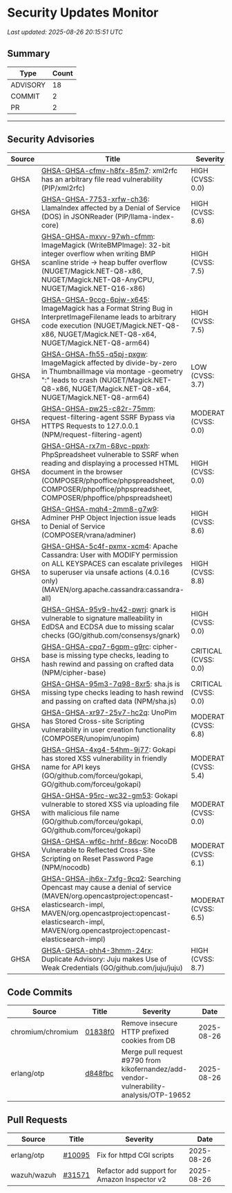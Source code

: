 # Security Updates Monitor

*Last updated: 2025-08-26 20:15:51 UTC*

## Summary
| Type | Count |
|------|-------|
| ADVISORY | 18 |
| COMMIT | 2 |
| PR | 2 |

---

## Security Advisories

| Source | Title | Severity | Date |
|--------|-------|----------|------|
| GHSA | [GHSA-GHSA-cfmv-h8fx-85m7](https://github.com/advisories/GHSA-cfmv-h8fx-85m7): xml2rfc has an arbitrary file read vulnerability (PIP/xml2rfc) | HIGH (CVSS: 0.0) | 2025-08-26 |
| GHSA | [GHSA-GHSA-7753-xrfw-ch36](https://github.com/advisories/GHSA-7753-xrfw-ch36): LlamaIndex affected by a Denial of Service (DOS) in JSONReader (PIP/llama-index-core) | HIGH (CVSS: 8.6) | 2025-08-26 |
| GHSA | [GHSA-GHSA-mxvv-97wh-cfmm](https://github.com/advisories/GHSA-mxvv-97wh-cfmm): ImageMagick (WriteBMPImage): 32-bit integer overflow when writing BMP scanline stride → heap buffer overflow (NUGET/Magick.NET-Q8-x86, NUGET/Magick.NET-Q8-AnyCPU, NUGET/Magick.NET-Q16-x86) | HIGH (CVSS: 7.5) | 2025-08-26 |
| GHSA | [GHSA-GHSA-9ccg-6pjw-x645](https://github.com/advisories/GHSA-9ccg-6pjw-x645): ImageMagick has a Format String Bug in InterpretImageFilename leads to arbitrary code execution (NUGET/Magick.NET-Q8-x86, NUGET/Magick.NET-Q8-x64, NUGET/Magick.NET-Q8-arm64) | HIGH (CVSS: 7.5) | 2025-08-26 |
| GHSA | [GHSA-GHSA-fh55-q5pj-pxgw](https://github.com/advisories/GHSA-fh55-q5pj-pxgw): ImageMagick affected by divide-by-zero in ThumbnailImage via montage -geometry ":" leads to crash (NUGET/Magick.NET-Q8-x86, NUGET/Magick.NET-Q8-x64, NUGET/Magick.NET-Q8-arm64) | LOW (CVSS: 3.7) | 2025-08-26 |
| GHSA | [GHSA-GHSA-pw25-c82r-75mm](https://github.com/advisories/GHSA-pw25-c82r-75mm): request-filtering-agent SSRF Bypass via HTTPS Requests to 127.0.0.1 (NPM/request-filtering-agent) | MODERATE (CVSS: 0.0) | 2025-08-25 |
| GHSA | [GHSA-GHSA-rx7m-68vc-ppxh](https://github.com/advisories/GHSA-rx7m-68vc-ppxh): PhpSpreadsheet vulnerable to SSRF when reading and displaying a processed HTML document in the browser (COMPOSER/phpoffice/phpspreadsheet, COMPOSER/phpoffice/phpspreadsheet, COMPOSER/phpoffice/phpspreadsheet) | HIGH (CVSS: 0.0) | 2025-08-25 |
| GHSA | [GHSA-GHSA-mqh4-2mm8-g7w9](https://github.com/advisories/GHSA-mqh4-2mm8-g7w9): Adminer PHP Object Injection issue leads to Denial of Service (COMPOSER/vrana/adminer) | HIGH (CVSS: 8.6) | 2025-08-25 |
| GHSA | [GHSA-GHSA-5c4f-pxmx-xcm4](https://github.com/advisories/GHSA-5c4f-pxmx-xcm4): Apache Cassandra: User with MODIFY permission on ALL KEYSPACES can escalate privileges to superuser via unsafe actions (4.0.16 only) (MAVEN/org.apache.cassandra:cassandra-all) | HIGH (CVSS: 8.8) | 2025-08-25 |
| GHSA | [GHSA-GHSA-95v9-hv42-pwrj](https://github.com/advisories/GHSA-95v9-hv42-pwrj): gnark is vulnerable to signature malleability in EdDSA and ECDSA due to missing scalar checks (GO/github.com/consensys/gnark) | HIGH (CVSS: 0.0) | 2025-08-22 |
| GHSA | [GHSA-GHSA-cpq7-6gpm-g9rc](https://github.com/advisories/GHSA-cpq7-6gpm-g9rc): cipher-base is missing type checks, leading to hash rewind and passing on crafted data (NPM/cipher-base) | CRITICAL (CVSS: 0.0) | 2025-08-21 |
| GHSA | [GHSA-GHSA-95m3-7q98-8xr5](https://github.com/advisories/GHSA-95m3-7q98-8xr5): sha.js is missing type checks leading to hash rewind and passing on crafted data (NPM/sha.js) | CRITICAL (CVSS: 0.0) | 2025-08-21 |
| GHSA | [GHSA-GHSA-xr97-25v7-hc2q](https://github.com/advisories/GHSA-xr97-25v7-hc2q): UnoPim has Stored Cross-site Scripting vulnerability in user creation functionality (COMPOSER/unopim/unopim) | MODERATE (CVSS: 6.8) | 2025-08-21 |
| GHSA | [GHSA-GHSA-4xg4-54hm-9j77](https://github.com/advisories/GHSA-4xg4-54hm-9j77): Gokapi has stored XSS vulnerability in friendly name for API keys (GO/github.com/forceu/gokapi, GO/github.com/forceu/gokapi) | MODERATE (CVSS: 5.4) | 2025-06-03 |
| GHSA | [GHSA-GHSA-95rc-wc32-gm53](https://github.com/advisories/GHSA-95rc-wc32-gm53): Gokapi vulnerable to stored XSS via uploading file with malicious file name (GO/github.com/forceu/gokapi, GO/github.com/forceu/gokapi) | MODERATE (CVSS: 0.0) | 2025-06-03 |
| GHSA | [GHSA-GHSA-wf6c-hrhf-86cw](https://github.com/advisories/GHSA-wf6c-hrhf-86cw): NocoDB Vulnerable to Reflected Cross-Site Scripting on Reset Password Page (NPM/nocodb) | MODERATE (CVSS: 6.1) | 2025-03-06 |
| GHSA | [GHSA-GHSA-jh6x-7xfg-9cq2](https://github.com/advisories/GHSA-jh6x-7xfg-9cq2): Searching Opencast may cause a denial of service (MAVEN/org.opencastproject:opencast-elasticsearch-impl, MAVEN/org.opencastproject:opencast-elasticsearch-impl, MAVEN/org.opencastproject:opencast-elasticsearch-impl) | MODERATE (CVSS: 6.5) | 2024-11-20 |
| GHSA | [GHSA-GHSA-phh4-3hmm-24rx](https://github.com/advisories/GHSA-phh4-3hmm-24rx): Duplicate Advisory: Juju makes Use of Weak Credentials (GO/github.com/juju/juju) | HIGH (CVSS: 8.7) | 2024-10-02 |

## Code Commits

| Source | Title | Severity | Date |
|--------|-------|----------|------|
| chromium/chromium | [01838f0](https://github.com/chromium/chromium/commit/01838f0d7ef96de9d8b25579ab45de9c7af34aed) | Remove insecure HTTP prefixed cookies from DB | 2025-08-26 |
| erlang/otp | [d848fbc](https://github.com/erlang/otp/commit/d848fbc1dab75d5369284a6472baf0eea54c2c5d) | Merge pull request #9790 from kikofernandez/add-vendor-vulnerability-analysis/OTP-19652 | 2025-08-26 |

## Pull Requests

| Source | Title | Severity | Date |
|--------|-------|----------|------|
| erlang/otp | [#10095](https://github.com/erlang/otp/pull/10095) | Fix for httpd CGI scripts | 2025-08-26 |
| wazuh/wazuh | [#31571](https://github.com/wazuh/wazuh/pull/31571) | Refactor add support for Amazon Inspector v2 | 2025-08-26 |

